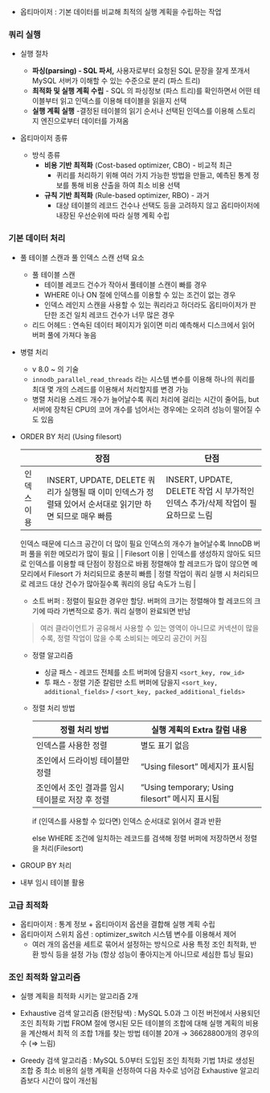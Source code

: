 - 옵티마이저 : 기본 데이터를 비교해 최적의 실행 계획을 수립하는 작업

### 쿼리 실행

- 실행 절차
    - **파싱(parsing) - SQL 파서,** 사용자로부터 요청된 SQL 문장을 잘게 쪼개서 MySQL 서버가 이해할 수 있는 수준으로 분리 (파스 트리)
    - **최적화 및 실행 계획 수립** - SQL 의 파싱정보 (파스 트리)를 확인하면서 어떤 테이블부터 읽고 인덱스를 이용해 테이블을 읽을지 선택
    - **실행 계획 실행** -결정된 테이블의 읽기 순서나 선택된 인덱스를 이용해 스토리지 엔진으로부터 데이터를 가져옴

- 옵티마이저 종류
    - 방식 종류
        - **비용 기반 최적화** (Cost-based optimizer, CBO) - 비교적 최근
            - 퀴리를 처리하기 위해 여러 가지 가능한 방법을 만들고, 예측된 통계 정보를 통해 비용 산출을 하여 최소 비용 선택
        - **규칙 기반 최적화** (Rule-based optimizer, RBO) - 과거
            - 대상 테이블의 레코드 건수나 선택도 등을 고려하지 않고 옵티마이저에 내장된 우선순위에 따라 실행 계획 수립


### 기본 데이터 처리

- 풀 테이블 스캔과 풀 인덱스 스캔 선택 요소
    - 풀 테이블 스캔
        - 테이블 레코드 건수가 작아서 풀테이블 스캔이 빠를 경우
        - WHERE 이나 ON 절에 인덱스를 이용할 수 있는 조건이 없는 경우
        - 인덱스 레인지 스캔을 사용할 수 있는 쿼리라고 하더라도 옵티마이저가 판단한 조건 일치 레코드 건수가 너무 많은 경우
    - 리드 어헤드 : 연속된 데이터 페이지가 읽이면 미리 예측해서 디스크에서 읽어 버퍼 풀에 가져다 놓음

- 병렬 처리
    - v 8.0 ~ 의 기술
    - `innodb_parallel_read_threads` 라는 시스템 변수를 이용해 하나의 쿼리를 최대 몇 개의 스레드를 이용해서 처리할지를 변경 가능
    - 병렬 처리용 스레드 개수가 늘어날수록 쿼리 처리에 걸리는 시간이 줄어듬, but 서버에 장착된 CPU의 코어 개수를 넘어서는 경우에는 오히려 성능이 떨어질 수도 있음

- ORDER BY 처리 (Using filesort)


    |  | **장점** | **단점** |
    | --- | --- | --- |
    | 인덱스 이용 | INSERT, UPDATE, DELETE 쿼리가 실행될 때 이미 인덱스가 정렬돼 있어서 순서대로 읽기만 하면 되므로 매우 빠름 | INSERT, UPDATE, DELETE 작업 시 부가적인 인덱스 추가/삭제 작업이 필요하므로 느림
    인덱스 때문에 디스크 공간이 더 많이 필요
    인덱스의 개수가 늘어날수록 InnoDB 버퍼 풀을 위한 메모리가 많이 필요 |
    | Filesort 이용 | 인덱스를 생성하지 않아도 되므로 인덱스를 이용할 때 단점이 장점으로 바뀜
    정렬해야 할 레코드가 많이 않으면 메모리에서 Filesort 가 처리되므로 충분히 빠름 | 정렬 작업이 쿼리 실행 시 처리되므로 레코드 대상 건수가 많아질수록 쿼리의 응답 속도가 느림 |
    - 소트 버퍼 : 정렬이 필요한 경우만 할당. 버퍼의 크기는 정렬해야 할 레코드의 크기에 따라 가변적으로 증가. 쿼리 실행이 완료되면 반남
    > 여러 클라이언트가 공유해서 사용할 수 있는 영역이 아니므로 커넥션이 많을 수록, 정렬 작업이 많을 수록 소비되는 메모리 공간이 커짐
    - 정렬 알고리즘
        - 싱글 패스 - 레코드 전체를 소트 버퍼에 담을지 `<sort_key, row_id>`
        - 투 패스 - 정렬 기준 칼럼만 소트 버퍼에 담을지 `<sort_key, additional_fields>` /  `<sort_key, packed_additional_fields>`
    
    - 정렬 처리 방법
        
        
        | 정렬 처리 방법 | 실행 계획의 Extra 칼럼 내용 |
        | --- | --- |
        | 인덱스를 사용한 정렬 | 별도 표기 없음 |
        | 조인에서 드라이빙 테이블만 정렬 | “Using filesort” 메세지가 표시됨 |
        | 조인에서 조인 결과를 임시 테이블로 저장 후 정렬 | “Using temporary; Using filesort” 메시지 표시됨 |
        
        if (인덱스를 사용할 수 있다면)  인덱스 순서대로 읽어서 결과 반환
        
        else WHERE 조건에 일치하는 레코드를 검색해 정렬 버퍼에 저장하면서 정렬을 처리(Filesort)

- GROUP BY 처리
- 내부 임시 테이블 활용


 ### 고급 최적화

- 옵티마이저 : 통계 정보 + 옵티마이저 옵션을 결합해 실행 계획 수립
- 옵티마이저 스위치 옵션
  : optimizer_switch 시스템 변수를 이용해서 제어
  - 여러 개의 옵션을 세트로 묶어서 설정하는 방식으로 사용
  특정 조인 최적화, 반환 방식 등을 설정 가능 (항상 성능이 좋아지는게 아니므로 세심한
  튜닝 필요)


### 조인 최적화 알고리즘

- 실행 계획을 최적화 시키는 알고리즘 2개
- Exhaustive 검색 알고리즘 (완전탐색)
  : MySQL 5.0과 그 이전 버전에서 사용되던 조인 최적화 기법
  FROM 절에 명시된 모든 테이블의 조합에 대해 실행 계획의 비용을 계산해서 최적
  의 조합 1개를 찾는 방법
  테이블 20개 → 36628800개의 경우의 수 (⇒ 느림)
  
- Greedy 검색 알고리즘
  : MySQL 5.0부터 도입된 조인 최적화 기법
  1차로 생성된 조합 중 최소 비용의 실행 계획을 선정하여 다음 차수로 넘어감
  Exhaustive 알고리즘보다 시간이 많이 개선됨